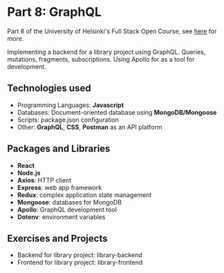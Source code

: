 # Part 8: GraphQL

Part 8 of the University of Helsinki's Full Stack Open Course, see [here](https://fullstackopen.com/en/part8) for more.

Implementing a backend for a library project using GraphQL. Queries, mutations, fragments, subscriptions. Using Apollo for as a tool for development.

## Technologies used

- Programming Languages: **Javascript**
- Databases: Document-oriented database using **MongoDB/Mongoose**
- Scripts: package.json configuration 
- Other: **GraphQL**, **CSS**, **Postman** as an API platform

## Packages and Libraries

- **React**
- **Node.js**
- **Axios**: HTTP client
- **Express**: web app framework
- **Redux**: complex application state management
- **Mongoose**: databases for MongoDB
- **Apollo**: GraphQL development tool
- **Dotenv**: environment variables

## Exercises and Projects

- Backend for library project: library-backend
- Frontend for library project: library-frontend